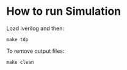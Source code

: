 # How to run Simulation

Load iverilog and then:

```
make tdp
```

To remove output files:

```
make clean
```